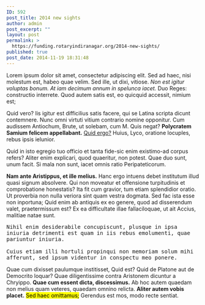 ```yaml
---
ID: 592
post_title: 2014 new sights
author: admin
post_excerpt: ""
layout: post
permalink: >
  https://funding.rotaryindiranagar.org/2014-new-sights/
published: true
post_date: 2014-11-19 18:31:48
---
```

Lorem ipsum dolor sit amet, consectetur adipiscing elit. Sed ad haec, nisi molestum est, habeo quae velim. Sed ille, ut dixi, vitiose.<!--more--> <em>Non est igitur voluptas bonum.</em> <em>At iam decimum annum in spelunca iacet.</em> Duo Reges: constructio interrete. Quod autem satis est, eo quicquid accessit, nimium est;

Quid vero? Iis igitur est difficilius satis facere, qui se Latina scripta dicunt contemnere. Nunc omni virtuti vitium contrario nomine opponitur. Cum audissem Antiochum, Brute, ut solebam, cum M. Quis negat? <strong>Polycratem Samium felicem appellabant.</strong> <a href="http://loripsum.net/" target="_blank">Quid ergo?</a> Huius, Lyco, oratione locuples, rebus ipsis ielunior.

Quid in isto egregio tuo officio et tanta fide-sic enim existimo-ad corpus refers? Aliter enim explicari, quod quaeritur, non potest. Quae duo sunt, unum facit. Si mala non sunt, iacet omnis ratio Peripateticorum.

<strong>Nam ante Aristippus, et ille melius.</strong> Hanc ergo intuens debet institutum illud quasi signum absolvere. Qui non moveatur et offensione turpitudinis et comprobatione honestatis? Ita fit cum gravior, tum etiam splendidior oratio. Ut proverbia non nulla veriora sint quam vestra dogmata. Sed fac ista esse non inportuna; Quid enim ab antiquis ex eo genere, quod ad disserendum valet, praetermissum est? Ex ea difficultate illae fallaciloquae, ut ait Accius, malitiae natae sunt.
<pre>Nihil enim desiderabile concupiscunt, plusque in ipsa
iniuria detrimenti est quam in iis rebus emolumenti, quae
pariuntur iniuria.

Cuius etiam illi hortuli propinqui non memoriam solum mihi
afferunt, sed ipsum videntur in conspectu meo ponere.
</pre>
Quae cum dixisset paulumque institisset, Quid est? Quid de Platone aut de Democrito loquar? Quae diligentissime contra Aristonem dicuntur a Chryippo. <strong>Quae cum essent dicta, discessimus.</strong> Ab hoc autem quaedam non melius quam veteres, quaedam omnino relicta. <strong>Aliter autem vobis placet.</strong> <mark>Sed haec omittamus;</mark> Gerendus est mos, modo recte sentiat.